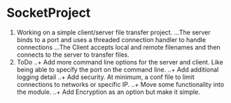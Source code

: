 # SocketProject

1. Working on a simple client/server file transfer project.
...The server binds to a port and uses a threaded connection handler to handle connections
...The Client accepts local and remote filenames and then connects to the server to transfer files.
2. ToDo
..+ Add more command line options for the server and client. Like being able to specify the port on the command line.
..+ Add additional logging detail
..+ Add security. At minimum, a conf file to limit connections to networks or specific IP.
..+ Move some functionality into the module.
..+ Add Encryption as an option but make it simple.


